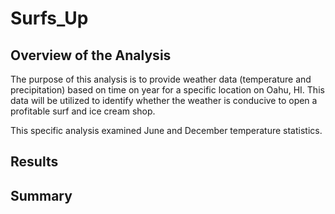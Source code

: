 # Surfs_Up

## Overview of the Analysis
The purpose of this analysis is to provide weather data (temperature and precipitation) based on time on year for a specific location on Oahu, HI. This data will be utilized to identify whether the weather is conducive to open a profitable surf and ice cream shop.

This specific analysis examined June and December temperature statistics.

## Results


## Summary
